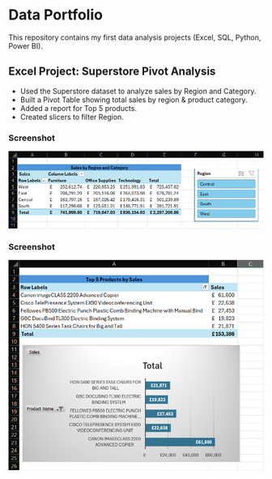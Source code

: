 # Data Portfolio

This repository contains my first data analysis projects (Excel, SQL, Python, Power BI).

## Excel Project: Superstore Pivot Analysis
- Used the Superstore dataset to analyze sales by Region and Category.
- Built a Pivot Table showing total sales by region & product category.
- Added a report for Top 5 products.
- Created slicers to filter Region.

### Screenshot
![Dashboard](Excel/Pivot_superstore.png)

### Screenshot
![Dashboard](Excel/Top5ProductsbySales.png)

